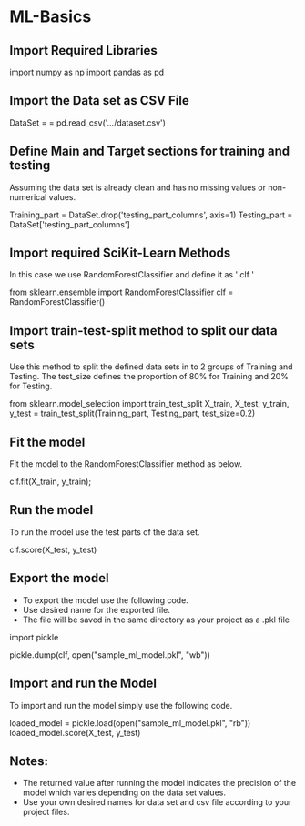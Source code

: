 # ML-Basics

## Import Required Libraries

import numpy as np
import pandas as pd

## Import the Data set as CSV File

DataSet = = pd.read_csv('.../dataset.csv')

## Define Main and Target sections for training and testing
 Assuming the data set is already clean and has no missing values or non-numerical values.

Training_part = DataSet.drop('testing_part_columns', axis=1)
Testing_part = DataSet['testing_part_columns']

## Import required SciKit-Learn Methods
In this case we use RandomForestClassifier and define it as ' clf ' 

from sklearn.ensemble import RandomForestClassifier
clf = RandomForestClassifier()

## Import train-test-split method to split our data sets
Use this method to split the defined data sets in to 2 groups of Training and Testing.
The test_size defines the proportion of 80% for Training and 20% for Testing.

from sklearn.model_selection import train_test_split 
X_train, X_test, y_train, y_test = train_test_split(Training_part, Testing_part, test_size=0.2)

## Fit the model 
Fit the model to the RandomForestClassifier method as below.

clf.fit(X_train, y_train);

## Run the model
To run the model use the test parts of the data set.

clf.score(X_test, y_test)

## Export the model

- To export the model use the following code.
- Use desired name for the exported file.
- The file will be saved in the same directory as your project as a .pkl file

import pickle

pickle.dump(clf, open("sample_ml_model.pkl", "wb"))

## Import and run the Model

To import and run the model simply use the following code.

loaded_model = pickle.load(open("sample_ml_model.pkl", "rb"))
loaded_model.score(X_test, y_test)

## Notes:

- The returned value after running the model indicates the precision of the model which varies depending on the data set values. 
- Use your own desired names for data set and csv file according to your project files.

